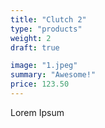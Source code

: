 ```yaml
---
title: "Clutch 2"
type: "products"
weight: 2
draft: true

image: "1.jpeg"
summary: "Awesome!"
price: 123.50
---
```


Lorem Ipsum
